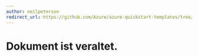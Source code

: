 ```yaml
---
author: neilpeterson
redirect_url: https://github.com/Azure/azure-quickstart-templates/tree/master/windows-server-containers-preview
---
```


# Dokument ist veraltet.

<!--HONumber=May16_HO4-->


